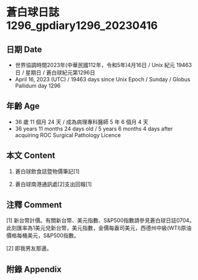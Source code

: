 [_metadata_:encoding]: - "utf-8"
[_metadata_:language]: - "zh-Hant-TW"
[_metadata_:fileformat]: - "markdown"
[_metadata_:MIME_type]: - "text/plain"
[_metadata_:markdown_version]: - "commonmark version 0.30"
[_metadata_:markdown_spec]: - "https://spec.commonmark.org/0.30/"

# 蒼白球日誌1296_gpdiary1296_20230416 #

## 日期 Date ##

* 世界協調時間2023年(中華民國112年，令和5年)4月16日 / Unix 紀元 19463 日 / 星期日 / 蒼白球紀元第1296日
* April 16, 2023 (UTC) / 19463 days since Unix Epoch / Sunday / Globus Pallidum day 1296

## 年齡 Age ##

* 36 歲 11 個月 24 天 / 成為病理專科醫師 5 年 6 個月 4 天
* 36 years 11 months 24 days old / 5 years 6 months 4 days after acquiring ROC Surgical Pathology Licence

## 本文 Content ##

1. 蒼白球飲食誌暨物價筆記[1]

    
2. 蒼白球南港通訊處[2]支出回報[1]

    

## 注釋 Comment ##

[1] 新台幣計價。有關新台幣、美元指數、S&P500指數請參見蒼白球日誌0704。此刻匯率為1美元兌新台幣，美元指數，金價每盎司美元，西德州中級(WTI)原油價格每桶美元，S&P500指數。


[2] 即我男友那邊。



## 附錄 Appendix ##

